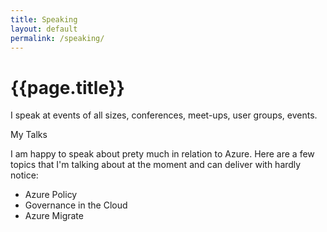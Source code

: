 ```yaml
---
title: Speaking
layout: default
permalink: /speaking/
---
```

<div class="page-header">
    <h1 class="page-title">{{page.title}}</h1>
</div>

I speak at events of all sizes, conferences, meet-ups, user groups, events. 

My Talks

I am happy to speak about prety much in relation to Azure.  Here are a few topics that I'm talking about at the moment and can deliver with hardly notice:

* Azure Policy
* Governance in the Cloud
* Azure Migrate